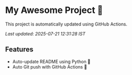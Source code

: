 # My Awesome Project 🚀

This project is automatically updated using GitHub Actions.

_Last updated: 2025-07-21 12:31:28 IST_

## Features
- Auto-update README using Python 🐍
- Auto Git push with GitHub Actions 🤖

